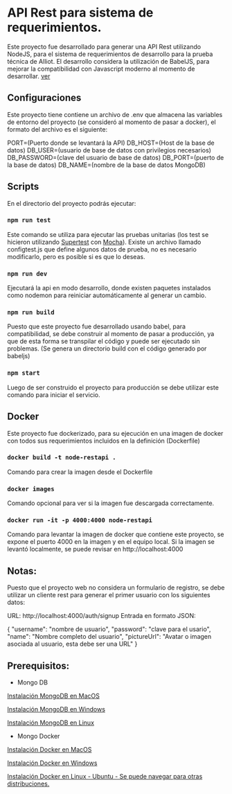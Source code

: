 # API Rest para sistema de requerimientos.

Este proyecto fue desarrollado para generar una API Rest utilizando NodeJS, para el sistema de requerimientos de desarrollo para la prueba técnica de Alliot.
El desarrollo considera la utilización de BabelJS, para mejorar la compatibilidad con Javascript moderno al momento de desarrollar.
[ver](https://babeljs.io)

## Configuraciones

Este proyecto tiene contiene un archivo de .env que almacena las variables de entorno del proyecto (se consideró al momento de pasar a docker), el formato del archivo es el siguiente:

PORT=(Puerto donde se levantará la API)
DB_HOST=(Host de la base de datos)
DB_USER=(usuario de base de datos con privilegios necesarios)
DB_PASSWORD=(clave del usuario de base de datos)
DB_PORT=(puerto de la base de datos)
DB_NAME=(nombre de la base de datos MongoDB)

## Scripts

En el directorio del proyecto podrás ejecutar:

### `npm run test`

Este comando se utiliza para ejecutar las pruebas unitarias (los test se hicieron utilizando [Supertest](https://github.com/visionmedia/supertest) con [Mocha](https://mochajs.org)).
Existe un archivo llamado configtest.js que define algunos datos de prueba, no es necesario modificarlo, pero es posible si es que lo deseas.

### `npm run dev`

Ejecutará la api en modo desarrollo, donde existen paquetes instalados como nodemon para reiniciar automáticamente al generar un cambio.

### `npm run build`

Puesto que este proyecto fue desarrollado usando babel, para compatibilidad, se debe construir al momento de pasar a producción, ya que de esta forma se transpilar el código y puede ser ejecutado sin problemas. (Se genera un directorio build con el código generado por babeljs)

### `npm start`

Luego de ser construido el proyecto para producción se debe utilizar este comando para iniciar el servicio.

## Docker

Este proyecto fue dockerizado, para su ejecución en una imagen de docker con todos sus requerimientos incluidos en la definición (Dockerfile)

### `docker build -t node-restapi .`

Comando para crear la imagen desde el Dockerfile

### `docker images`

Comando opcional para ver si la imagen fue descargada correctamente.

### `docker run -it -p 4000:4000 node-restapi`

Comando para levantar la imagen de docker que contiene este proyecto, se expone el puerto 4000 en la imagen y en el equipo local.
Si la imagen se levantó localmente, se puede revisar en http://localhost:4000

## Notas:

Puesto que el proyecto web no considera un formulario de registro, se debe utilizar un cliente rest para generar el primer usuario con los siguientes datos:

URL: http://localhost:4000/auth/signup
Entrada en formato JSON:

{
"username": "nombre de usuario",
"password": "clave para el usario",
"name": "Nombre completo del usuario",
"pictureUrl": "Avatar o imagen asociada al usuario, esta debe ser una URL"
}

## Prerequisitos:

- Mongo DB

[Instalación MongoDB en MacOS](https://docs.mongodb.com/manual/tutorial/install-mongodb-on-os-x/)

[Instalación MongoDB en Windows](https://docs.mongodb.com/manual/tutorial/install-mongodb-on-windows/)

[Instalación MongoDB en Linux](https://docs.mongodb.com/manual/administration/install-on-linux/)

- Mongo Docker

[Instalación Docker en MacOS](https://docs.docker.com/docker-for-mac/install/)

[Instalación Docker en Windows](https://docs.docker.com/docker-for-windows/install/)

[Instalación Docker en Linux - Ubuntu - Se puede navegar para otras distribuciones.](https://docs.docker.com/engine/install/ubuntu/)
